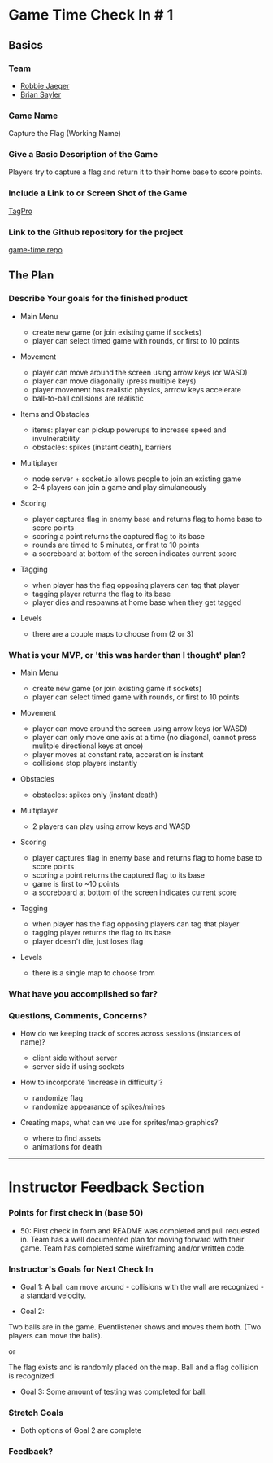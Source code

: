 # Game Time Check In # 1

## Basics

### Team
- [Robbie Jaeger](https://github.com/robbiejaeger)
- [Brian Sayler](https://github.com/saylerb)

### Game Name

Capture the Flag (Working Name)

### Give a Basic Description of the Game

Players try to capture a flag and return it to their home base to score points.

### Include a Link to or Screen Shot of the Game

[TagPro](http://i.imgur.com/vh5mjA1.png)

### Link to the Github repository for the project

[game-time repo](https://github.com/saylerb/game-time)

## The Plan

### Describe Your goals for the finished product

- Main Menu
  - create new game (or join existing game if sockets)
  - player can select timed game with rounds, or first to 10 points

- Movement
  - player can move around the screen using arrow keys (or WASD)  
  - player can move diagonally (press multiple keys)
  - player movement has realistic physics, arrrow keys accelerate 
  - ball-to-ball collisions are realistic

- Items and Obstacles
  - items: player can pickup powerups to increase speed and invulnerability
  - obstacles: spikes (instant death), barriers

- Multiplayer
  - node server + socket.io allows people to join an existing game
  - 2-4 players can join a game and play simulaneously

- Scoring
  - player captures flag in enemy base and returns flag to home base to score points
  - scoring a point returns the captured flag to its base
  - rounds are timed to 5 minutes, or first to 10 points
  - a scoreboard at bottom of the screen indicates current score

- Tagging
  - when player has the flag opposing players can tag that player
  - tagging player returns the flag to its base
  - player dies and respawns at home base when they get tagged

- Levels
  - there are a couple maps to choose from (2 or 3)

### What is your MVP, or 'this was harder than I thought' plan?

- Main Menu
  - create new game (or join existing game if sockets)
  - player can select timed game with rounds, or first to 10 points

- Movement
  - player can move around the screen using arrow keys (or WASD)  
  - player can only move one axis at a time (no diagonal, cannot press mulitple directional keys at once) 
  - player moves at constant rate, acceration is instant
  - collisions stop players instantly

- Obstacles
  - obstacles: spikes only (instant death)

- Multiplayer
  - 2 players can play using arrow keys and WASD 

- Scoring
  - player captures flag in enemy base and returns flag to home base to score points
  - scoring a point returns the captured flag to its base
  - game is first to ~10 points
  - a scoreboard at bottom of the screen indicates current score

- Tagging
  - when player has the flag opposing players can tag that player
  - tagging player returns the flag to its base
  - player doesn't die, just loses flag

- Levels
  - there is a single map to choose from


### What have you accomplished so far?

### Questions, Comments, Concerns?

- How do we keeping track of scores across sessions (instances of name)?
  - client side without server
  - server side if using sockets

- How to incorporate 'increase in difficulty'?
  - randomize flag 
  - randomize appearance of spikes/mines

- Creating maps, what can we use for sprites/map graphics?
  - where to find assets
  - animations for death

-----

# Instructor Feedback Section

### Points for first check in (base 50)

* 50: First check in form and README was completed and pull requested in. Team has a well documented plan for moving forward with their game. Team has completed some wireframing and/or written code.

### Instructor's Goals for Next Check In

* Goal 1: A ball can move around - collisions with the wall are recognized - a standard velocity. 

* Goal 2: 

Two balls are in the game. Eventlistener shows and moves them both. (Two players can move the balls).

or 

The flag exists and is randomly placed on the map. Ball and a flag collision is recognized

* Goal 3: Some amount of testing was completed for ball.

### Stretch Goals

* Both options of Goal 2 are complete

### Feedback?
